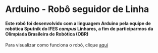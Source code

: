 # Arduino - Robô seguidor de Linha

#### Este robô foi desenvolvido com a linguagem Arduino pela equipe de robótica Sputnik do IFES *campus* Linhares, a fim de participarmos da Olimpíada Brasileira de Robótica (OBR)

Para visualizar como funciona o robô, clique [aqui](https://www.youtube.com/watch?v=VLx9PWMXBDA)
